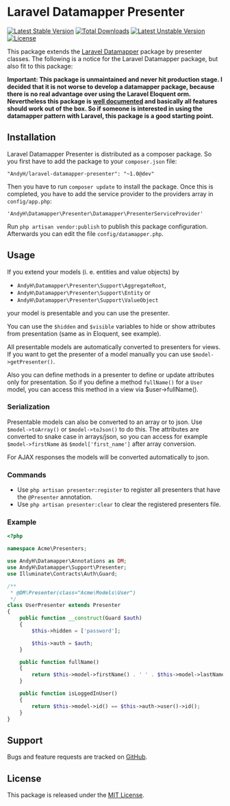 # Laravel Datamapper Presenter

[![Latest Stable Version](https://poser.pugx.org/AndyH/laravel-datamapper-presenter/v/stable)](https://packagist.org/packages/AndyH/laravel-datamapper-presenter) [![Total Downloads](https://poser.pugx.org/AndyH/laravel-datamapper-presenter/downloads)](https://packagist.org/packages/AndyH/laravel-datamapper-presenter) [![Latest Unstable Version](https://poser.pugx.org/AndyH/laravel-datamapper-presenter/v/unstable)](https://packagist.org/packages/AndyH/laravel-datamapper-presenter) [![License](https://poser.pugx.org/AndyH/laravel-datamapper-presenter/license)](https://packagist.org/packages/AndyH/laravel-datamapper-presenter)

This package extends the [Laravel Datamapper](https://github.com/AndyH/laravel-datamapper) package by presenter classes. The following is a notice for the Laravel Datamapper package, but also fit to this package:

**Important: This package is unmaintained and never hit production stage. I decided that it is not worse to develop a datamapper package, because there is no real advantage over using the Laravel Eloquent orm. Nevertheless this package is [well documented](https://AndyH.github.io/laravel-datamapper) and basically all features should work out of the box. So if someone is interested in using the datamapper pattern with Laravel, this package is a good starting point.**

## Installation

Laravel Datamapper Presenter is distributed as a composer package. So you first have to add the package to your `composer.json` file:

```
"AndyH/laravel-datamapper-presenter": "~1.0@dev"
```

Then you have to run `composer update` to install the package. Once this is completed, you have to add the service provider to the providers array in `config/app.php`:

```
'AndyH\Datamapper\Presenter\Datamapper\PresenterServiceProvider'
```

Run `php artisan vendor:publish` to publish this package configuration. Afterwards you can edit the file `config/datamapper.php`.

## Usage

If you extend your models (i. e. entities and value objects) by

* `AndyH\Datamapper\Presenter\Support\AggregateRoot`,
* `AndyH\Datamapper\Presenter\Support\Entity` or
* `AndyH\Datamapper\Presenter\Support\ValueObject`

your model is presentable and you can use the presenter.

You can use the `$hidden` and `$visible` variables to hide or show attributes from presentation (same as in Eloquent, see example).

All presentable models are automatically converted to presenters for views. If you want to get the presenter of a model manually you can use `$model->getPresenter()`.

Also you can define methods in a presenter to define or update attributes only for presentation. So if you define a method `fullName()` for a `User` model, you can access this method in a view via $user->fullName().

### Serialization

Presentable models can also be converted to an array or to json. Use `$model->toArray()` or `$model->toJson()` to do this. The attributes are converted to snake case in arrays/json, so you can access for example `$model->firstName` as `$model['first_name']` after array conversion.

For AJAX responses the models will be converted automatically to json.

### Commands

* Use `php artisan presenter:register` to register all presenters that have the `@Presenter` annotation.
* Use `php artisan presenter:clear` to clear the registered presenters file.

### Example

```php
<?php

namespace Acme\Presenters;

use AndyH\Datamapper\Annotations as DM;
use AndyH\Datamapper\Support\Presenter;
use Illuminate\Contracts\Auth\Guard;

/**
 * @DM\Presenter(class="Acme\Models\User")
 */
class UserPresenter extends Presenter
{
    public function __construct(Guard $auth)
    {
        $this->hidden = ['password'];

        $this->auth = $auth;
    }

    public function fullName()
    {
        return $this->model->firstName() . ' ' . $this->model->lastName();
    }

    public function isLoggedInUser()
    {
        return $this->model->id() == $this->auth->user()->id();
    }
}
```

## Support

Bugs and feature requests are tracked on [GitHub](https://github.com/AndyH/laravel-datamapper-presenter/issues).

## License

This package is released under the [MIT License](LICENSE).
